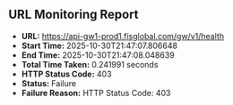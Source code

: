 ## URL Monitoring Report

- **URL:** https://api-gw1-prod1.fisglobal.com/gw/v1/health
- **Start Time:** 2025-10-30T21:47:07.806648
- **End Time:** 2025-10-30T21:47:08.048639
- **Total Time Taken:** 0.241991 seconds
- **HTTP Status Code:** 403
- **Status:** Failure
- **Failure Reason:** HTTP Status Code: 403
